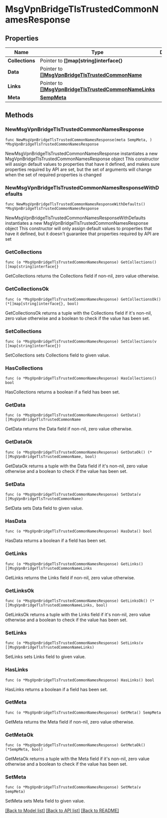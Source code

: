 # MsgVpnBridgeTlsTrustedCommonNamesResponse

## Properties

Name | Type | Description | Notes
------------ | ------------- | ------------- | -------------
**Collections** | Pointer to **[]map[string]interface{}** |  | [optional] 
**Data** | Pointer to [**[]MsgVpnBridgeTlsTrustedCommonName**](MsgVpnBridgeTlsTrustedCommonName.md) |  | [optional] 
**Links** | Pointer to [**[]MsgVpnBridgeTlsTrustedCommonNameLinks**](MsgVpnBridgeTlsTrustedCommonNameLinks.md) |  | [optional] 
**Meta** | [**SempMeta**](SempMeta.md) |  | 

## Methods

### NewMsgVpnBridgeTlsTrustedCommonNamesResponse

`func NewMsgVpnBridgeTlsTrustedCommonNamesResponse(meta SempMeta, ) *MsgVpnBridgeTlsTrustedCommonNamesResponse`

NewMsgVpnBridgeTlsTrustedCommonNamesResponse instantiates a new MsgVpnBridgeTlsTrustedCommonNamesResponse object
This constructor will assign default values to properties that have it defined,
and makes sure properties required by API are set, but the set of arguments
will change when the set of required properties is changed

### NewMsgVpnBridgeTlsTrustedCommonNamesResponseWithDefaults

`func NewMsgVpnBridgeTlsTrustedCommonNamesResponseWithDefaults() *MsgVpnBridgeTlsTrustedCommonNamesResponse`

NewMsgVpnBridgeTlsTrustedCommonNamesResponseWithDefaults instantiates a new MsgVpnBridgeTlsTrustedCommonNamesResponse object
This constructor will only assign default values to properties that have it defined,
but it doesn't guarantee that properties required by API are set

### GetCollections

`func (o *MsgVpnBridgeTlsTrustedCommonNamesResponse) GetCollections() []map[string]interface{}`

GetCollections returns the Collections field if non-nil, zero value otherwise.

### GetCollectionsOk

`func (o *MsgVpnBridgeTlsTrustedCommonNamesResponse) GetCollectionsOk() (*[]map[string]interface{}, bool)`

GetCollectionsOk returns a tuple with the Collections field if it's non-nil, zero value otherwise
and a boolean to check if the value has been set.

### SetCollections

`func (o *MsgVpnBridgeTlsTrustedCommonNamesResponse) SetCollections(v []map[string]interface{})`

SetCollections sets Collections field to given value.

### HasCollections

`func (o *MsgVpnBridgeTlsTrustedCommonNamesResponse) HasCollections() bool`

HasCollections returns a boolean if a field has been set.

### GetData

`func (o *MsgVpnBridgeTlsTrustedCommonNamesResponse) GetData() []MsgVpnBridgeTlsTrustedCommonName`

GetData returns the Data field if non-nil, zero value otherwise.

### GetDataOk

`func (o *MsgVpnBridgeTlsTrustedCommonNamesResponse) GetDataOk() (*[]MsgVpnBridgeTlsTrustedCommonName, bool)`

GetDataOk returns a tuple with the Data field if it's non-nil, zero value otherwise
and a boolean to check if the value has been set.

### SetData

`func (o *MsgVpnBridgeTlsTrustedCommonNamesResponse) SetData(v []MsgVpnBridgeTlsTrustedCommonName)`

SetData sets Data field to given value.

### HasData

`func (o *MsgVpnBridgeTlsTrustedCommonNamesResponse) HasData() bool`

HasData returns a boolean if a field has been set.

### GetLinks

`func (o *MsgVpnBridgeTlsTrustedCommonNamesResponse) GetLinks() []MsgVpnBridgeTlsTrustedCommonNameLinks`

GetLinks returns the Links field if non-nil, zero value otherwise.

### GetLinksOk

`func (o *MsgVpnBridgeTlsTrustedCommonNamesResponse) GetLinksOk() (*[]MsgVpnBridgeTlsTrustedCommonNameLinks, bool)`

GetLinksOk returns a tuple with the Links field if it's non-nil, zero value otherwise
and a boolean to check if the value has been set.

### SetLinks

`func (o *MsgVpnBridgeTlsTrustedCommonNamesResponse) SetLinks(v []MsgVpnBridgeTlsTrustedCommonNameLinks)`

SetLinks sets Links field to given value.

### HasLinks

`func (o *MsgVpnBridgeTlsTrustedCommonNamesResponse) HasLinks() bool`

HasLinks returns a boolean if a field has been set.

### GetMeta

`func (o *MsgVpnBridgeTlsTrustedCommonNamesResponse) GetMeta() SempMeta`

GetMeta returns the Meta field if non-nil, zero value otherwise.

### GetMetaOk

`func (o *MsgVpnBridgeTlsTrustedCommonNamesResponse) GetMetaOk() (*SempMeta, bool)`

GetMetaOk returns a tuple with the Meta field if it's non-nil, zero value otherwise
and a boolean to check if the value has been set.

### SetMeta

`func (o *MsgVpnBridgeTlsTrustedCommonNamesResponse) SetMeta(v SempMeta)`

SetMeta sets Meta field to given value.



[[Back to Model list]](../README.md#documentation-for-models) [[Back to API list]](../README.md#documentation-for-api-endpoints) [[Back to README]](../README.md)


